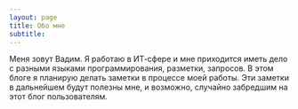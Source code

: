 ```yaml
---
layout: page
title: Обо мне
subtitle: 
---
```


Меня зовут Вадим. Я работаю в ИТ-сфере и мне приходится иметь дело с разными языками программирования, разметки, запросов. В этом блоге я планирую делать заметки в процессе моей работы. Эти заметки в дальнейшем будут полезны мне, и возможно, случайно забредшим на этот блог пользователям.
